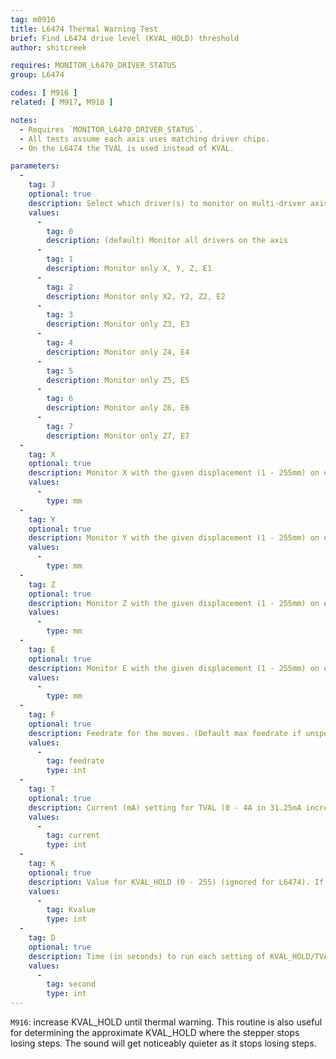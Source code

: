 ```yaml
---
tag: m0916
title: L6474 Thermal Warning Test
brief: Find L6474 drive level (KVAL_HOLD) threshold
author: shitcreek

requires: MONITOR_L6470_DRIVER_STATUS
group: L6474

codes: [ M916 ]
related: [ M917, M918 ]

notes:
  - Requires `MONITOR_L6470_DRIVER_STATUS`.
  - All tests assume each axis uses matching driver chips.
  - On the L6474 the TVAL is used instead of KVAL.

parameters:
  -
    tag: J
    optional: true
    description: Select which driver(s) to monitor on multi-driver axis
    values:
      -
        tag: 0
        description: (default) Monitor all drivers on the axis
      -
        tag: 1
        description: Monitor only X, Y, Z, E1
      -
        tag: 2
        description: Monitor only X2, Y2, Z2, E2
      -
        tag: 3
        description: Monitor only Z3, E3
      -
        tag: 4
        description: Monitor only Z4, E4
      -
        tag: 5
        description: Monitor only Z5, E5
      -
        tag: 6
        description: Monitor only Z6, E6
      -
        tag: 7
        description: Monitor only Z7, E7
  -
    tag: X
    optional: true
    description: Monitor X with the given displacement (1 - 255mm) on either side of the current position.
    values:
      -
        type: mm
  -
    tag: Y
    optional: true
    description: Monitor Y with the given displacement (1 - 255mm) on either side of the current position.
    values:
      -
        type: mm
  -
    tag: Z
    optional: true
    description: Monitor Z with the given displacement (1 - 255mm) on either side of the current position.
    values:
      -
        type: mm
  -
    tag: E
    optional: true
    description: Monitor E with the given displacement (1 - 255mm) on either side of the current position.
    values:
      -
        type: mm
  -
    tag: F
    optional: true
    description: Feedrate for the moves. (Default max feedrate if unspecified.)
    values:
      -
        tag: feedrate
        type: int
  -
    tag: T
    optional: true
    description: Current (mA) setting for TVAL (0 - 4A in 31.25mA increments, rounds down) - L6474 only. If unspecified, report current value from driver.
    values:
      -
        tag: current
        type: int
  -
    tag: K
    optional: true
    description: Value for KVAL_HOLD (0 - 255) (ignored for L6474). If unspecified, report current value from driver.
    values:
      -
        tag: Kvalue
        type: int
  -
    tag: D
    optional: true
    description: Time (in seconds) to run each setting of KVAL_HOLD/TVAL. (Default zero, to run each setting once.)
    values:
      -
        tag: second
        type: int
---
```


`M916`: increase KVAL_HOLD until thermal warning.
This routine is also useful for determining the approximate KVAL_HOLD where the stepper stops losing steps. The sound will get noticeably quieter as it stops losing steps.
